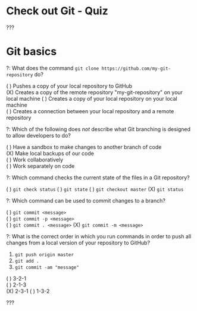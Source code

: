 # Check out Git - Quiz

???

# Git basics


?: What does the command `git clone https://github.com/my-git-repository` do?
 
( ) Pushes a copy of your local repository to GitHub  
(X) Creates a copy of the remote repository "my-git-repository" on your local machine 
( ) Creates a copy of your local repository on your local machine  
( ) Creates a connection between your local repository and a remote repository


?: Which of the following does *not* describe what Git branching is designed to allow developers to do?

( ) Have a sandbox to make changes to another branch of code  
(X) Make local backups of our code  
( ) Work collaboratively  
( ) Work separately on code

?: Which command checks the current state of the files in a Git repository? 

( ) `git check status`
( ) `git state`
( ) `git checkout master`
(X) `git status` 

?: Which command can be used to commit changes to a branch?
 
( ) `git commit <message>`  
( ) `git commit -p <message>`  
( ) `git commit . <message>`
(X) `git commit -m <message>` 


?: What is the correct order in which you run commands in order to push all changes from a local version of your repository to GitHub? 

1. `git push origin master`
2. `git add .`
3. `git commit -am "message"` 


( ) 3-2-1   
( ) 2-1-3  
(X) 2-3-1 
( ) 1-3-2

???
